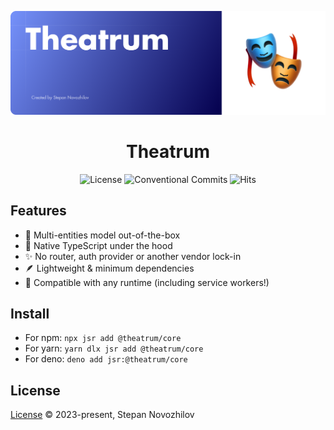 ![cover](./docs/images/cover.png)

<h1 align="center">Theatrum</h1>

<div align="center">

![License](https://img.shields.io/badge/License-MIT-blue)
![Conventional Commits](https://img.shields.io/badge/Conventional%20Commits-1.0.0-blue.svg)
![Hits](https://hits.seeyoufarm.com/api/count/incr/badge.svg?url=https%3A%2F%2Fgithub.com%2Faeternus-capital%2Ftheatrum&count_bg=%23037EC6&title_bg=%23555555&icon=&icon_color=%230060FF&title=Views)

</div>

## Features
* 👯 Multi-entities model out-of-the-box
* 💎 Native TypeScript under the hood
* ✨ No router, auth provider or another vendor lock-in
* 🪶 Lightweight & minimum dependencies
* 🦕 Compatible with any runtime (including service workers!)

## Install
* For npm: `npx jsr add @theatrum/core`
* For yarn: `yarn dlx jsr add @theatrum/core`
* For deno: `deno add jsr:@theatrum/core`

## License
[License](LICENSE) © 2023-present, Stepan Novozhilov
